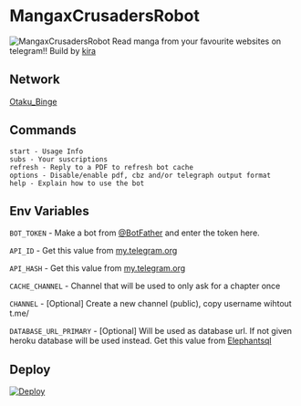 # MangaxCrusadersRobot
![MangaxCrusadersRobot](https://te.legra.ph/file/488fdee95824d3c41405f.jpg) 
Read manga from your favourite websites on telegram!! Build by [kira](https://t.me/kira_yoshikage_789) 

## Network
[Otaku_Binge](https://t.me/Otaku_Binge)

## Commands
```
start - Usage Info
subs - Your suscriptions
refresh - Reply to a PDF to refresh bot cache
options - Disable/enable pdf, cbz and/or telegraph output format
help - Explain how to use the bot
```


## Env Variables

`BOT_TOKEN` - Make a bot from [@BotFather](https://t.me/BotFather) and enter the token here.

`API_ID` - Get this value from [my.telegram.org](https://my.telegram.org/apps)

`API_HASH` - Get this value from [my.telegram.org](https://my.telegram.org/apps)

`CACHE_CHANNEL` - Channel that will be used to only ask for a chapter once

`CHANNEL` - [Optional] Create a new channel (public), copy username wihtout t.me/

`DATABASE_URL_PRIMARY` - [Optional] Will be used as database url. If not given heroku database will be used instead. Get this value from [Elephantsql](https://elephantsql.com/)


## Deploy
[![Deploy](https://www.herokucdn.com/deploy/button.svg)](https://heroku.com/deploy)
